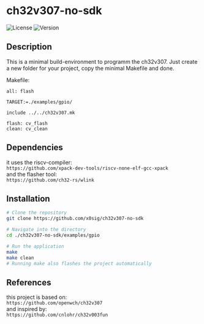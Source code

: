 # ch32v307-no-sdk

![License](https://img.shields.io/badge/license-MIT-blue.svg) ![Version](https://img.shields.io/badge/version-1.0.0-green.svg)

## Description

This is a minimal build-environment to programm the ch32v307.
Just create a new folder for your project, copy the minimal Makefile and done.

Makefile:
```make
all: flash

TARGET:=./examples/gpio/

include ../../ch32v307.mk

flash: cv_flash
clean: cv_clean
```

## Dependencies

it uses the riscv-compiler: \
`https://github.com/xpack-dev-tools/riscv-none-elf-gcc-xpack` \
and the flasher tool: \
`https://github.com/ch32-rs/wlink`

## Installation

```bash
# Clone the repository
git clone https://github.com/x0sig/ch32v307-no-sdk

# Navigate into the directory
cd ./ch32v307-no-sdk/examples/gpio

# Run the application
make
make clean
# Running make also flashes the project automatically
```

## References

this project is based on: \
`https://github.com/openwch/ch32v307` \
and inspired by: \
`https://github.com/cnlohr/ch32v003fun`
